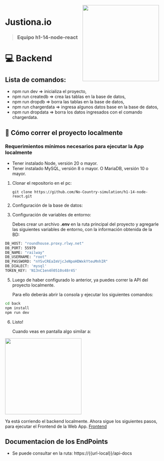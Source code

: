 <img align="right" width="250" src="https://github.com/user-attachments/assets/702f2c28-37a4-4aff-bc6f-9c4c4f05d777">

# Justiona.io

> ### Equipo h1-14-node-react

# 💻 Backend

## Lista de comandos:
- npm run dev => inicializa el proyecto,
- npm run createdb => crea las tablas en la base de datos,
- npm run dropdb => borra las tablas en la base de datos,
- npm run chargerdata => ingresa algunos datos base en la base de datos,
- npm run dropdata => borra los datos ingresados con el comando chargerdata.

## 🚀 Cómo correr el proyecto localmente

### Requerimientos mínimos necesarios para ejecutar la App localmente
- Tener instalado Node, versión 20 o mayor.
- Tener instalado MySQL, versión 8 o mayor. O MariaDB, versión 10 o mayor.

1. Clonar el repositorio en el pc:
   
    `git clone https://github.com/No-Country-simulation/h1-14-node-react.git`

3. Configuración de la base de datos:

   

4. Configuración de variables de entorno:
   
   Debes crear un archivo **.env** en la ruta principal del proyecto y agregarle las siguientes variables de entorno, con la información obtenida de la BD:
```sh
DB_HOST: "roundhouse.proxy.rlwy.net"
DB_PORT: 55979
DB_NAME: "railway"
DB_USERNAME: "root"
DB_PASSWORD: "nYSvCREaImVjcJeNpoHDWxkYteuMnhIR"
DB_DIALECT: 'mysql'
TOKEN_KEY: 'N13nC1en4ñ0510s48r4S'
```

5. Luego de haber configurado lo anterior, ya puedes correr la API del proyecto localmente.
   
   Para ello deberás abrir la consola y ejecutar los siguientes comandos:
 ```sh
cd back
npm install
npm run dev
```

6. Listo!
   
   Cuando veas en pantalla algo similar a:
<img width="250" src="https://github.com/user-attachments/assets/fcb99781-c2dc-4444-bcf1-90bc345937ae">

   Ya está corriendo el backend localmente. Ahora sigue los siguientes pasos, para ejecutar el Frontend de la Web App. [Frontend](../front/README.md)

## Documentacion de los EndPoints
- Se puede consultar en la ruta: https://{{url-local}}/api-docs

